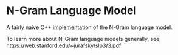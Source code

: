 # N-Gram Language Model

A fairly naive C++ implementation of the N-Gram language model.

To learn more about N-Gram language models generally, see: https://web.stanford.edu/~jurafsky/slp3/3.pdf